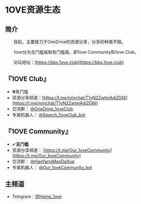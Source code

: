 # 1OVE资源生态

## 简介

&emsp;&emsp;目前，主要致力于OneDrive的资源分享，分享的种类不限。

&emsp;&emsp;1ove分为无门槛版和有门槛版，即1ove Community和1ove Club。

&emsp;&emsp;论坛地址：[https://bbs.1ove.club](https://bbs.1ove.club)

## 『1OVE Club』

* ❌有门槛
* 资源分享频道：[https://t.me/joinchat/T1yN2ZwtmAdiZGNl](https://t.me/joinchat/T1yN2ZwtmAdiZGNl)
* 交流群： [@OneDrive_1oveClub](https://t.me/OneDrive_1oveClub)
* 专属机器人： [@Search_1oveClub_bot](https://t.me/Search_1oveClub_bot)

## 『1OVE Community』

* ✔**无门槛**
* 资源分享频道： [https://t.me/Our_1oveCommunity](https://t.me/Our_1oveCommunity)
* 交流群： [@HaoYangMaoDaXue](https://t.me/HaoYangMaoDaXue)
* 专属机器人： [@Our_1oveCommunity_bot](https://t.me/Our_1oveCommunity_bot)

## 主频道

* Telegram：[@Home_1ove](https://t.me/Home_1ove)

